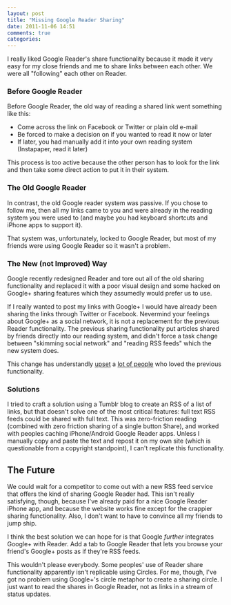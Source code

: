```yaml
---
layout: post
title: "Missing Google Reader Sharing"
date: 2011-11-06 14:51
comments: true
categories: 
---
```


I really liked Google Reader's share functionality because it made it
very easy for my close friends and me to share links between
each other. We were all "following" each other on Reader.

<!--more-->

### Before Google Reader

Before Google Reader, the old way of reading a shared link went
something like this:

* Come across the link on Facebook or Twitter or plain old e-mail
* Be forced to make a decision on if you wanted to read it now or later
* If later, you had manually add it into your own reading system
  (Instapaper, read it later)

This process is too active because the other person has to look for
the link and then take some direct action to put it in their
system.

### The Old Google Reader

In contrast, the old Google reader system was passive. If you chose to
follow me, then all my links came to you and were already in the
reading system you were used to (and maybe you had keyboard shortcuts
and iPhone apps to support it). 

That system was, unfortunately, locked to Google Reader, but most of
my friends were using Google Reader so it wasn't a problem.

### The New (not Improved) Way

Google recently redesigned Reader and tore out all of the old sharing
functionality and replaced it with a poor visual design and some
hacked on Google+ sharing features which they assumedly would prefer
us to use.

If I really wanted to post my links with Google+ I would have
already been sharing the links through Twitter or Facebook. Nevermind
your feelings about Google+ as a social network, it is not a
replacement for the previous Reader functionality. The previous
sharing functionality put articles shared by friends directly into our
reading system, and didn't force a task change between "skimming
social network" and "reading RSS feeds" which the new system does. 

This change has understandly
[upset](http://kirbybits.wordpress.com/2011/10/21/wherein-i-try-to-explain-why-google-reader-is-the-best-social-network-created-so-far/
"a good post about what has been lost") a
[lot of people](http://groups.google.com/group/google-reader-diaspora
"Google reader diaspora") who loved the previous functionality. 

### Solutions

I tried to craft a solution using a Tumblr blog to create an RSS of a  list of
links, but that doesn't solve one of the most critical features: full
text RSS feeds could be shared with full text. This was zero-friction
reading (combined with zero friction sharing of a single button
Share), and worked with peoples caching iPhone/Android Google Reader
apps. Unless I manually copy and paste the text and repost it on
my own site (which is questionable from a copyright standpoint), I
can't replicate this functionality.

## The Future ##

We could wait for a competitor to come out with a new RSS feed
service that offers the kind of sharing Google Reader had. This isn't
really satisfying, though, because I've already paid for a nice Google
Reader iPhone app, and because the website works fine except for the
crappier sharing functionality. Also, I don't want to have to convince
all my friends to jump ship. 

I think the best solution we can hope for is that Google *further*
integrates Google+ with Reader. Add a tab to Google Reader that lets you browse
your friend's Google+ posts as if they're RSS feeds. 

This wouldn't please everybody. Some peoples' use of Reader share
functionality apparently isn't replicable using Circles. For me,
though, I've got no problem using Google+'s circle metaphor to create
a sharing circle. I just want to read the shares in Google Reader, not
as links in a stream of status updates.
